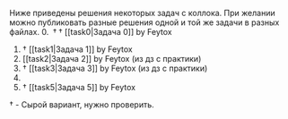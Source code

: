 Ниже приведены решения некоторых задач с коллока. При желании можно публиковать разные решения одной и той же задачи в разных файлах.
0. ${} \dagger \dagger {}$ [[task0|Задача 0]] by Feytox 
1. $\dagger$ [[task1|Задача 1]] by Feytox
2. [[task2|Задача 2]] by Feytox (из дз с практики)
3. $\dagger$ [[task3|Задача 3]] by Feytox (из дз с практики)
4. 
5. $\dagger$ [[task5|Задача 5]] by Feytox

$\dagger$ - Сырой вариант, нужно проверить. 